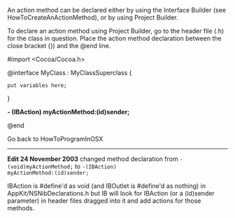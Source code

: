 An action method can be declared either by using the Interface Builder (see HowToCreateAnActionMethod), or by using Project Builder.

To declare an action method using Project Builder, go to the header file (.h) for the class in question.  Place the action method declaration between the close bracket (}) and the @end line.

    
#import <Cocoa/Cocoa.h>

@interface MyClass : MyClassSuperclass
{

    put variables here;
    
}

**- (IBAction) myActionMethod:(id)sender;**

@end



Go back to HowToProgramInOSX

----
**Edit 24 November 2003** changed method declaration from <code>-(void)myActionMethod;</code> to <code>-(IBAction) myActionMethod:(id)sender;</code>

IBAction is #define'd as void (and IBOutlet is #define'd as nothing) in AppKit/NSNibDeclarations.h but IB will look for IBAction (or a (id)sender parameter) in header files dragged into it and add actions for those methods.
